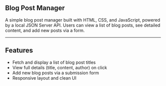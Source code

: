 ## Blog Post Manager

A simple blog post manager built with HTML, CSS, and JavaScript, powered by a local JSON Server API. Users can view a list of blog posts, see detailed content, and add new posts via a form.

---

## Features

- Fetch and display a list of blog post titles
- View full details (title, content, author) on click
- Add new blog posts via a submission form
- Responsive layout and clean UI
